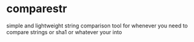 # comparestr
simple and lightweight string comparison tool for whenever you need to compare strings or sha1 or whatever your into
